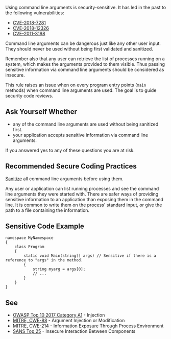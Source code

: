 
Using command line arguments is security-sensitive. It has led in the past to the following vulnerabilities:

- [CVE-2018-7281](http://cve.mitre.org/cgi-bin/cvename.cgi?name=CVE-2018-7281)
- [CVE-2018-12326](http://cve.mitre.org/cgi-bin/cvename.cgi?name=CVE-2018-12326)
- [CVE-2011-3198](http://cve.mitre.org/cgi-bin/cvename.cgi?name=CVE-2011-3198)


Command line arguments can be dangerous just like any other user input. They should never be used without being first validated and sanitized.

Remember also that any user can retrieve the list of processes running on a system, which makes the arguments provided to them visible. Thus passing sensitive information via command line arguments should be considered as insecure.

This rule raises an issue when on every program entry points (`main` methods) when command line arguments are used. The goal is to guide security code reviews.

## Ask Yourself Whether

- any of the command line arguments are used without being sanitized first.
- your application accepts sensitive information via command line arguments.


If you answered yes to any of these questions you are at risk.

## Recommended Secure Coding Practices

[Sanitize](https://www.owasp.org/index.php/Input_Validation_Cheat_Sheet) all command line arguments before using them.

Any user or application can list running processes and see the command line arguments they were started with. There are safer ways of providing sensitive information to an application than exposing them in the command line. It is common to write them on the process' standard input, or give the path to a file containing the information.

## Sensitive Code Example


    namespace MyNamespace
    {
        class Program
        {
            static void Main(string[] args) // Sensitive if there is a reference to "args" in the method.
            {
                string myarg = args[0];
                // ...
            }
        }
    }


## See

- [OWASP Top 10 2017 Category A1](https://www.owasp.org/index.php/Top_10-2017_A1-Injection) - Injection
- [MITRE, CWE-88](https://cwe.mitre.org/data/definitions/88.html) - Argument Injection or Modification
- [MITRE, CWE-214](https://cwe.mitre.org/data/definitions/214.html) - Information Exposure Through Process Environment
- [SANS Top 25](https://www.sans.org/top25-software-errors/#cat1) - Insecure Interaction Between Components

